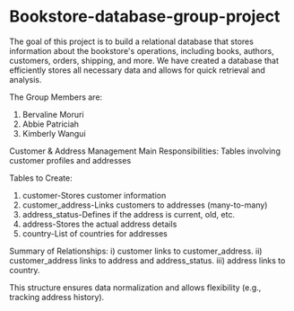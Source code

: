 # Bookstore-database-group-project
The goal of this project  is to build a relational database that stores information about the bookstore's operations, including books, authors, customers, orders, shipping, and more. We have created a database that efficiently stores all necessary data and allows for quick retrieval and analysis.

The Group Members are: 
1. Bervaline Moruri
2. Abbie Patriciah 
3. Kimberly Wangui



Customer & Address Management
Main Responsibilities: Tables involving customer profiles and addresses

Tables to Create:                     
1. customer-Stores customer information
2. customer_address-Links customers to addresses (many-to-many)
3. address_status-Defines if the address is current, old, etc.
4. address-Stores the actual address details
5. country-List of countries for addresses

Summary of Relationships:
i) customer links to customer_address.
ii) customer_address links to address and address_status.
iii) address links to country.

This structure ensures data normalization and allows flexibility (e.g., tracking address history).
